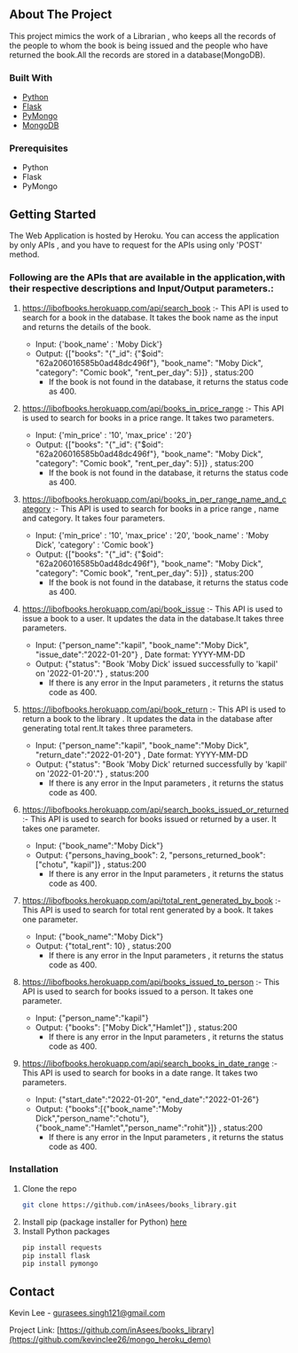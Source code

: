 <!-- ABOUT THE PROJECT -->

## About The Project

This project mimics the work of a Librarian , who keeps all the records of the people to whom the  book is being
issued and the people who have returned the book.All the records are stored in a database(MongoDB).

### Built With

* [Python](https://www.python.org/)
* [Flask](https://flask.palletsprojects.com)
* [PyMongo](https://pymongo.readthedocs.io)
* [MongoDB](https://www.mongodb.com/)

### Prerequisites

<!-- This is an example of how to list things you need to use the software and how to install them. -->

* Python
* Flask
* PyMongo

## Getting Started

The Web Application is hosted by Heroku. You can access the application by only APIs , and you have to request for the
APIs using only 'POST' method.

### Following are the APIs that are available in the application,with their respective descriptions and Input/Output parameters.:

1. https://libofbooks.herokuapp.com/api/search_book :- This API is used to search for a book in the database. It takes
   the book name as the input and returns the details of the book.
   * Input: {'book_name' : 'Moby Dick'}
   * Output: {["books": "{\"_id\": {\"$oid\": \"62a206016585b0ad48dc496f\"}, \"book_name\": \"Moby Dick\", \"category\": \"Comic book\", \"rent_per_day\": 5}]} , status:200
     * If the book is not found in the database, it returns the status code as 400.
   
2. https://libofbooks.herokuapp.com/api/books_in_price_range :- This API is used to search for books in a price range. It takes two parameters.
   * Input: {'min_price' : '10', 'max_price' : '20'}
   * Output: {["books": "{\"_id\": {\"$oid\": \"62a206016585b0ad48dc496f\"}, \"book_name\": \"Moby Dick\", \"category\": \"Comic book\", \"rent_per_day\": 5}]} , status:200
     * If the book is not found in the database, it returns the status code as 400.
3. https://libofbooks.herokuapp.com/api/books_in_per_range_name_and_category :- This API is used to search for books in a price range , name and category. It takes four parameters.
   * Input: {'min_price' : '10', 'max_price' : '20', 'book_name' : 'Moby Dick', 'category' : 'Comic book'}
   * Output: {["books": "{\"_id\": {\"$oid\": \"62a206016585b0ad48dc496f\"}, \"book_name\": \"Moby Dick\", \"category\": \"Comic book\", \"rent_per_day\": 5}]} , status:200
     * If the book is not found in the database, it returns the status code as 400.
4. https://libofbooks.herokuapp.com/api/book_issue :- This API is used to issue a book to a user. It updates the data in the database.It takes three parameters.
   * Input: {"person_name":"kapil", "book_name":"Moby Dick", "issue_date":"2022-01-20"} , Date format: YYYY-MM-DD
   * Output: {"status": "Book 'Moby Dick' issued successfully to 'kapil' on '2022-01-20'."} , status:200
     * If there is any error in the Input parameters ,  it returns the status code as 400.
5. https://libofbooks.herokuapp.com/api/book_return :- This API is used to return a book to the library . It updates the data in the database after generating total rent.It takes three parameters.
   * Input: {"person_name":"kapil", "book_name":"Moby Dick", "return_date":"2022-01-20"} , Date format: YYYY-MM-DD
   * Output: {"status": "Book 'Moby Dick' returned successfully by 'kapil' on '2022-01-20'."} , status:200
     * If there is any error in the Input parameters ,  it returns the status code as 400.
6. https://libofbooks.herokuapp.com/api/search_books_issued_or_returned :- This API is used to search for books issued or returned by a user. It takes one parameter.
   * Input: {"book_name":"Moby Dick"}
   * Output: {"persons_having_book": 2, "persons_returned_book": ["chotu", "kapil"]} , status:200
     * If there is any error in the Input parameters ,  it returns the status code as 400.
7. https://libofbooks.herokuapp.com/api/total_rent_generated_by_book :- This API is used to search for total rent generated by a book. It takes one parameter.
   * Input: {"book_name":"Moby Dick"}
   * Output: {"total_rent": 10} , status:200
     * If there is any error in the Input parameters ,  it returns the status code as 400.
8. https://libofbooks.herokuapp.com/api/books_issued_to_person :- This API is used to search for books issued to a person. It takes one parameter.
   * Input: {"person_name":"kapil"}
   * Output: {"books": ["Moby Dick","Hamlet"]} , status:200
     * If there is any error in the Input parameters ,  it returns the status code as 400.
9. https://libofbooks.herokuapp.com/api/search_books_in_date_range :- This API is used to search for books in a date range. It takes two parameters.
   * Input: {"start_date":"2022-01-20", "end_date":"2022-01-26"} 
   * Output: {"books":[{"book_name":"Moby Dick","person_name":"chotu"},{"book_name":"Hamlet","person_name":"rohit"}]} , status:200
     * If there is any error in the Input parameters ,  it returns the status code as 400.



### Installation

1. Clone the repo
   ```sh
   git clone https://github.com/inAsees/books_library.git
   ```
2. Install pip (package installer for Python)
   [here](https://pip.pypa.io/en/stable/installing/)
3. Install Python packages
   ```sh
   pip install requests
   pip install flask
   pip install pymongo
   ```

## Contact

Kevin Lee - gurasees.singh121@gmail.com

Project Link: [https://github.com/inAsees/books_library](https://github.com/kevinclee26/mongo_heroku_demo)

